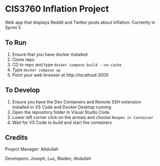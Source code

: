 # CIS3760 Inflation Project

Web app that displays Reddit and Twitter posts about inflation. 
Currently in Sprint 5.

## To Run

1. Ensure that you have docker installed
2. Clone repo
3. CD to repo and type `docker compose build --no-cache`
4. Type `docker compose up`
5. Point your web browser at http://localhost:3000

## To Develop

1. Ensure you have the Dev Containers and Remote SSH extension installed in VS Code and Docker Desktop running
2. Open the repository folder in Visual Studio Code
3. Lower left corner click on the arrows and choose `Reopen in Container`
4. Wait for VS Code to build and start the containers


## Credits

Project Manager:
Abdullah

Developers:
Joseph,
Luc,
Bladen,
Abdullah
